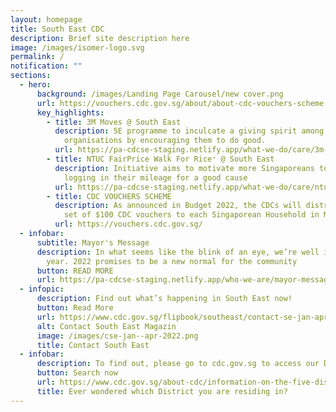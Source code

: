 ```yaml
---
layout: homepage
title: South East CDC
description: Brief site description here
image: /images/isomer-logo.svg
permalink: /
notification: ""
sections:
  - hero:
      background: /images/Landing Page Carousel/new cover.png
      url: https://vouchers.cdc.gov.sg/about/about-cdc-vouchers-scheme
      key_highlights:
        - title: 3M Moves @ South East
          description: 5E programme to inculcate a giving spirit among individuals and
            organisations by encouraging them to do good.
          url: https://pa-cdcse-staging.netlify.app/what-we-do/care/3m-moves-south-east
        - title: NTUC FairPrice Walk For Rice⁺ @ South East
          description: Initiative aims to motivate more Singaporeans to walk or run while
            logging in their mileage for a good cause
          url: https://pa-cdcse-staging.netlify.app/what-we-do/care/ntuc-fairprice-walk-for-rice-south-east
        - title: CDC VOUCHERS SCHEME
          description: As announced in Budget 2022, the CDCs will distribute an additional
            set of $100 CDC vouchers to each Singaporean Household in May 2022.
          url: https://vouchers.cdc.gov.sg/
  - infobar:
      subtitle: Mayor's Message
      description: In what seems like the blink of an eye, we’re well into the new
        year. 2022 promises to be a new normal for the community
      button: READ MORE
      url: https://pa-cdcse-staging.netlify.app/who-we-are/mayor-message
  - infopic:
      description: Find out what’s happening in South East now!
      button: Read More
      url: https://www.cdc.gov.sg/flipbook/southeast/contact-se-jan-apr-2022/index.html#p=1
      alt: Contact South East Magazin
      image: /images/cse-jan--apr-2022.png
      title: Contact South East
  - infobar:
      description: To find out, please go to cdc.gov.sg to access our District Locator.
      button: Search now
      url: https://www.cdc.gov.sg/about-cdc/information-on-the-five-districts
      title: Ever wondered which District you are residing in?
---
```

